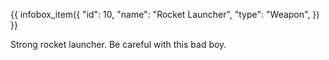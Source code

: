 {{ infobox_item({
	"id": 10,
	"name": "Rocket Launcher",
	"type": "Weapon",
}) }}

Strong rocket launcher. Be careful with this bad boy.